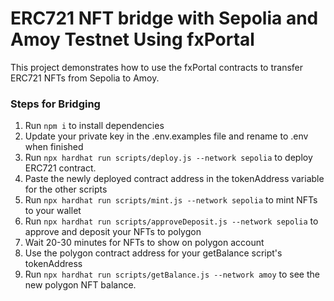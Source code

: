 # ERC721 NFT bridge with Sepolia and Amoy Testnet Using fxPortal
This project demonstrates how to use the fxPortal contracts to transfer ERC721 NFTs from Sepolia to Amoy.

### Steps for Bridging

1. Run `npm i` to install dependencies
2. Update your private key in the .env.examples file and rename to .env when finished
3. Run `npx hardhat run scripts/deploy.js --network sepolia` to deploy ERC721 contract.
4. Paste the newly deployed contract address in the tokenAddress variable for the other scripts
5. Run `npx hardhat run scripts/mint.js --network sepolia` to mint NFTs to your wallet
6. Run `npx hardhat run scripts/approveDeposit.js --network sepolia` to approve and deposit your NFTs to polygon
7. Wait 20-30 minutes for NFTs to show on polygon account
8. Use the polygon contract address for your getBalance script's tokenAddress
9. Run `npx hardhat run scripts/getBalance.js --network amoy` to see the new polygon NFT balance.
